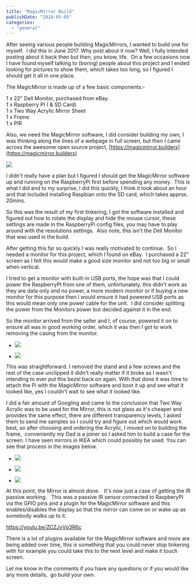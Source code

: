 ```yaml
---
title: "MagicMirror Build"
publishDate: "2018-05-05"
categories: 
  - "general"
---
```


After seeing various people building MagicMirrors, I wanted to build one for myself.  I did this in June 2017. Why post about it now? Well, I fully intended posting about it back then but then, you know, life.  On a few occasions now I have found myself talking to (boring) people about this project and I ended looking for pictures to show them, which takes too long, so I figured I should get it all in one place.

The MagicMirror is made up of a few basic components:-

1 x 22" Dell Monitor, purchased from eBay.  
1 x Raspberry PI ( & SD Card)  
1 x Two Way Acrylic Mirror Sheet  
1 x Frame  
1 x PIR

Also, we need the MagicMirror software, I did consider building my own, I was thinking along the lines of a webpage in full screen, but then I came across the awesome open source project, [https://magicmirror.builders](https://magicmirror.builders)

![](https://www.ramblinggeek.co.uk/wp-content/uploads/2018/05/20170606_212951361_iOS-e1588777999502-768x1024.jpg)

I didn't really have a plan but I figured I should get the MagicMirror software up and running on the RaspberryPi first before spending any money.  This is what I did and to my surprise, I did this quickly, I think it took about an hour and that included installing Raspbian onto the SD card, which takes approx. 20mins. 

So this was the result of my first tinkering, I got the software installed and figured out how to rotate the display and hide the mouse cursor, these settings are made in the RaspberryPi config files, you may have to play around with the resolutions settings.  Also note, this isn't the Dell Monitor that was used in the build. 

After getting this far so quickly I was really motivated to continue.  So I needed a monitor for this project, which I found on eBay.  I purchased a 22" screen as I felt this would make a good size monitor and not too big or small when vertical. 

I tried to get a monitor with built-in USB ports, the hope was that I could power the RaspberryPI from one of them, unfortunately, this didn't work as they are data only and no power, a more modern monitor or if buying a new monitor for this purpose then I would ensure it had powered USB ports as this would mean only one power cable for the unit.  I did consider splitting the power from the Monitors power but decided against it in the end. 

So the monitor arrived from the seller and I, of course, powered it on to ensure all was in good working order, which it was then I got to work removing the casing from the monitor.

- ![](https://www.ramblinggeek.co.uk/wp-content/uploads/2018/05/20170614_202142322_iOS-e1588778152350-576x1024.jpg)
    
- ![](https://www.ramblinggeek.co.uk/wp-content/uploads/2018/05/20170614_202207554_iOS-e1588778131143-576x1024.jpg)
    

This was straightforward. I removed the stand and a few screws and the rest of the case unclipped it didn't really matter if it broke as I wasn't intending to ever put this bezel back on again. With that done it was time to attach the Pi with the MagicMirror software and boot it up and see what it looked like, yes I couldn't wait to see what it looked like.

I did a fair amount of Googling and came to the conclusion that Two Way Acrylic was to be used for the Mirror, this is not glass as it's cheaper and provides the same effect, there are different transparency levels, I asked them to send me samples so I could try and figure out which would work best, so after choosing and ordering the Acrylic, I moved on to building the frame,  conveniently my Dad is a joiner so I asked him to build a case for the screen. I have seen mirrors in IKEA which could possibly be used. You can see that process in the images below.

- ![](https://www.ramblinggeek.co.uk/wp-content/uploads/2018/05/20170616_210827377_iOS-e1588778505877-768x1024.jpg)
    
- ![](https://www.ramblinggeek.co.uk/wp-content/uploads/2018/05/20170616_205707529_iOS-1024x768.jpg)
    
- ![](https://www.ramblinggeek.co.uk/wp-content/uploads/2018/05/20170617_145424074_iOS-e1588778459622-768x1024.jpg)
    

At this point, the Mirror is almost done.   It's now just a case of getting the IR passive working.   This was a passive IR sensor connected to RaspberyPI via the GPIO pins and a plugin for the MagicMirror software and this enables/disables the display so that the mirror can come on or wake up as somebody walks up to it.

https://youtu.be/ZCZJvVp3R6c

There is a lot of plugins available for the MagicMirror software and more are being added over time, this is something that you could never stop tinkering with for example you could take this to the next level and make it touch screen.

Let me know in the comments if you have any questions or if you would like any more details,  go build your own.
